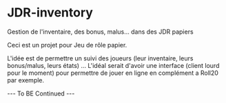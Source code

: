 # JDR-inventory
Gestion de l'inventaire, des bonus, malus... dans des JDR papiers

Ceci est un projet pour Jeu de rôle papier.

L'idée est de permettre un suivi des joueurs (leur inventaire, leurs bonus/malus, leurs états) ...
L'idéal serait d'avoir une interface (client lourd pour le moment) pour permettre de jouer en ligne en complément a Roll20 par exemple.

--- To BE Continued ---
